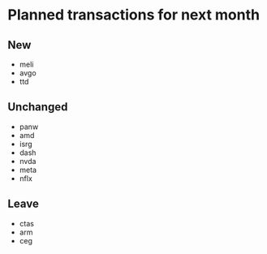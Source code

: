 # Planned transactions for next month

## New
+ meli
+ avgo
+ ttd
## Unchanged
* panw
* amd
* isrg
* dash
* nvda
* meta
* nflx
## Leave
- ctas
- arm
- ceg
